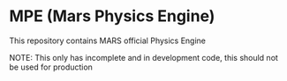 # MPE (Mars Physics Engine)
This repository contains MARS official Physics Engine

NOTE: This only has incomplete and in development code, this should not be used for production